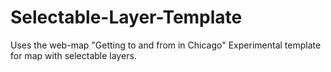 # Selectable-Layer-Template
Uses the web-map "Getting to and from in Chicago" Experimental template for map with selectable layers. 
